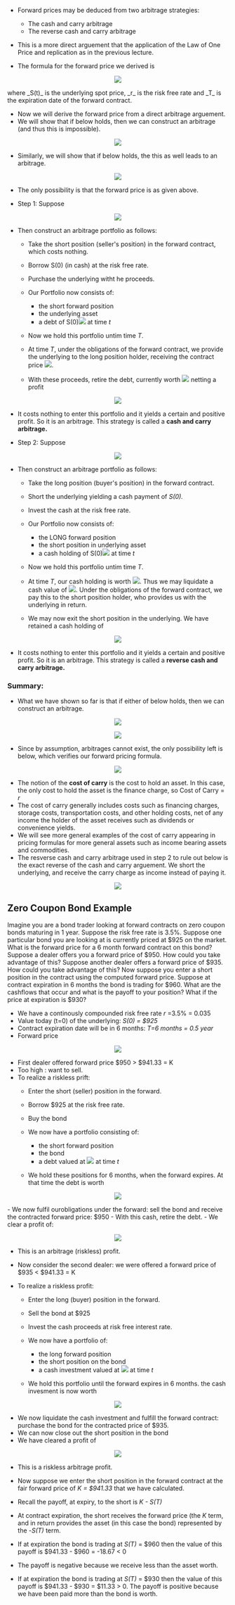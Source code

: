 
- Forward prices may be deduced from two arbitrage strategies:
  - The cash and carry arbitrage
  - The reverse cash and carry arbitrage

- This is a more direct arguement that the application of the Law of One Price and replication as in the previous lecture.
- The formula for the forward price we derived is

<p align="center">
<img src="https://render.githubusercontent.com/render/math?math=K_T = e^{rT}S(0)">
</p>
  where _S(t)_ is the underlying spot price, _r_ is the risk free rate and _T_ is the expiration date of the forward contract.
  
- Now we will derive the forward price from a direct arbitrage arguement.
- We will show that if below holds, then we can construct an arbitrage (and thus this is impossible).

<p align="center">
<img src="https://render.githubusercontent.com/render/math?math=K_T \gt e^{rT}S(0)">
</p>

- Similarly, we will show that if below holds, the this as well leads to an arbitrage.

<p align="center">
<img src="https://render.githubusercontent.com/render/math?math=K_T \lt e^{rT}S(0)">
</p>

- The only possibility is that the forward price is as given above.

- Step 1: Suppose

<p align="center">
<img src="https://render.githubusercontent.com/render/math?math=K_T \gt e^{rT}S(0)">
</p>

- Then construct an arbitrage portfolio as follows:
  - Take the short position (seller's position) in the forward contract, which costs nothing.
  - Borrow S(0) (in cash) at the risk free rate.
  - Purchase the underlying witht he proceeds.
  - Our Portfolio now consists of:
    - the short forward position
    - the underlying asset
    - a debt of S(0)<img src="https://render.githubusercontent.com/render/math?math=e^{rt}">  at time _t_

  - Now we hold this portfolio untim time _T_.
  - At time _T_, under the obligations of the forward contract, we provide the underlying to the long position holder, receiving the contract price <img src="https://render.githubusercontent.com/render/math?math=K_T">.
  - With these proceeds, retire the debt, currently worth <img src="https://render.githubusercontent.com/render/math?math=S(0)e^{rT}"> netting a profit

<p align="center">
<img src="https://render.githubusercontent.com/render/math?math=K_T - e^{rT}S(0) \gt 0">
</p>

  - It costs nothing to enter this portfolio and it yields a certain and positive profit. So it is an arbitrage. This strategy is called a __cash and carry arbitrage.__

- Step 2: Suppose

<p align="center">
<img src="https://render.githubusercontent.com/render/math?math=K_T \lt e^{rT}S(0)">
</p>

- Then construct an arbitrage portfolio as follows:
  - Take the long position (buyer's position) in the forward contract.
  - Short the underlying yielding a cash payment of _S(0)._
  - Invest the cash at the risk free rate.
  - Our Portfolio now consists of:
    - the LONG forward position
    - the short position in underlying asset
    - a cash holding of S(0)<img src="https://render.githubusercontent.com/render/math?math=e^{rt}">  at time _t_

  - Now we hold this portfolio untim time _T_.
  - At time _T_, our cash holding is worth <img src="https://render.githubusercontent.com/render/math?math=S(0) e^{rT} \gt K_T">. Thus we may liquidate a cash value of <img src="https://render.githubusercontent.com/render/math?math=K_T">. Under the obligations of the forward contract, we pay this to the short position holder, who provides us with the underlying in return.
  -  We may now exit the short position in the underlying. We have retained a cash holding of

<p align="center">
<img src="https://render.githubusercontent.com/render/math?math=S(0)e^{rT} - K_T \gt 0 ">
</p>

  - It costs nothing to enter this portfolio and it yields a certain and positive profit. So it is an arbitrage. This strategy is called a __reverse cash and carry arbitrage.__

### Summary:
- What we have shown so far is that if either of below holds, then we can construct an arbitrage.

<p align="center">
<img src="https://render.githubusercontent.com/render/math?math=K_T \gt e^{rT}S(0) ">
</p>

<p align="center">
<img src="https://render.githubusercontent.com/render/math?math=K_T \lt e^{rT}S(0) ">
</p>

- Since by assumption, arbitrages cannot exist, the only possibility left is below, which verifies our forward pricing formula.

<p align="center">
<img src="https://render.githubusercontent.com/render/math?math=K_T = e^{rT}S(0) ">
</p>

- The notion of the __cost of carry__ is the cost to hold an asset. In this case, the only cost to hold the asset is the finance charge, so Cost of Carry = _r_
- The cost of carry generally includes costs such as financing charges, storage costs, transportation costs, and other holding costs, net of any income the holder of the asset receives such as dividends or convenience yields.
- We will see more general examples of the cost of carry appearing in pricing formulas for more general assets such as income bearing assets and commodities.
- The resverse cash and carry arbitrage used in step 2 to rule out below is the exact reverse of the cash and carry arguement. We short the underlying, and receive the carry charge as income instead of paying it.

<p align="center">
<img src="https://render.githubusercontent.com/render/math?math=K_T \lt e^{rT}S(0) ">
</p>


## Zero Coupon Bond Example
Imagine you are a bond trader looking at forward contracts on zero coupon bonds maturing in 1 year. Suppose the risk free rate is 3.5%. Suppose one particular bond you are looking at is currently priced at $925 on the market. What is the forward price for a 6 month forward contract on this bond? Suppose a dealer offers you a forward price of $950. How could you take advantage of this? Suppose another dealer offers a forward price of $935. How could you take advantage of this?
Now suppose you enter a short position in the contract using the computed forward price. Suppose at contract expiration in 6 months the bond is trading for $960. What are the cashflows that occur and what is the payoff to your position? What if the price at expiration is $930?

- We have a continously compounded risk free rate _r_ =3.5% = 0.035
- Value today (t=0) of the underlying: _S(0) = $925_
- Contract expiration date will be in 6 months: _T=6 months = 0.5 year_
- Forward price 

<p align="center">
<img src="https://render.githubusercontent.com/render/math?math=K = e^{rT}S(0) = E^{0.035/2}(925) = 941.33">
</p>

- First dealer offered forward price $950 > $941.33 = K
- Too high : want to sell.
- To realize a riskless prift:
  - Enter the short (seller) position in the forward.
  - Borrow $925 at the risk free rate.
  - Buy the bond
  - We now have a portfolio consisting of:
    - the short forward position
    - the bond
    - a debt valued at <img src="https://render.githubusercontent.com/render/math?math=e^{0.035t}(925)"> at time _t_

  - We hold these positions for 6 months, when the forward expires. At that time the debt is worth

<p align="center">
<img src="https://render.githubusercontent.com/render/math?math=e^{0.035/2}(925) = 941.33">
</p>
  - We now fulfil ourobligations under the forward: sell the bond and receive the contracted forward price: $950
  - With this cash, retire the debt.
  - We clear a profit of:

<p align="center">
<img src="https://render.githubusercontent.com/render/math?math=950 - 941.33 = 8.67">
</p>

  - This is an arbitrage (riskless) profit.

- Now consider the second dealer: we were offered a forward price of $935 < $941.33 = K
- To realize a riskless profit:
  - Enter the long (buyer) position in the forward.
  - Sell the bond at $925
  - Invest the cash proceeds at risk free interest rate.
  - We now have a portfolio of:
    - the long forward position
    - the short position on the bond
    - a cash investment valued at <img src="https://render.githubusercontent.com/render/math?math=e^{0.035t}(925)"> at time _t_

  - We hold this portfolio until the forward expires in 6 months. the cash invesment is now worth

<p align="center">
<img src="https://render.githubusercontent.com/render/math?math=925 e^{0.035/2} = 941.33">
</p>

  - We now liquidate the cash investment and fulfill the forward contract: purchase the bond for the contracted price of $935.
  - We can now close out the short position in the bond
  - We have cleared a profit of

<p align="center">
<img src="https://render.githubusercontent.com/render/math?math=941.33 - 935 = 6.33">
</p>

  - This is a riskless arbitrage profit.

- Now suppose we enter the short position in the forward contract at the fair forward price of _K = $941.33_ that  we have calculated.
- Recall the payoff, at expiry, to the short is _K - S(T)_
- At contract expiration, the short receives the forward price (the _K_ term, and in return provides the asset (in this case the bond) represented by the -_S(T)_ term.
- If at expiration the bond is trading at _S(T)_ = $960 then the value of this payoff is $941.33 - $960 = -18.67 < 0
- The payoff is negative because we receive less than the asset worth.
- If at expiration the bond is trading at _S(T)_ = $930 then the value of this payoff is $941.33 - $930 = $11.33 > 0. The payoff is positive because we have been paid more than the bond is worth.
